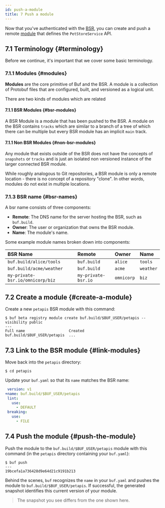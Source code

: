 ```yaml
---
id: push-a-module
title: 7 Push a module
---
```


Now that you've authenticated with the [BSR](../bsr/overview.md), you can create and push a remote [module](../bsr/overview.md#modules) that defines the
`PetStoreService` API.

## 7.1 Terminology {#terminology}

Before we continue, it's important that we cover some basic terminology.

### 7.1.1 Modules {#modules}

**Modules** are the core primitive of Buf and the BSR. A module is a collection of Protobuf
files that are configured, built, and versioned as a logical unit.

There are two kinds of modules which are related

#### 7.1.1 BSR Modules {#bsr-modules}

A BSR Module is a module that has been pushed to the BSR. A module on the BSR contains `tracks` which are similar to a branch of a tree of which there can be multiple but every BSR module has an implicit `main` track.


#### 7.1.1 Non BSR Modules {#non-bsr-modules}

Any module that exists outside of the BSR does not have the concepts of `snapshots` or `tracks` and is just an isolated non versioned instance of the larger connected BSR module.

While roughly analogous to Git repositories, a BSR module is only a remote location - there is no concept of a repository "clone". In other words, modules do not exist in multiple locations.

### 7.1.3 BSR name {#bsr-names}

A bsr name consists of three components:

  - **Remote**: The DNS name for the server hosting the BSR, such as `buf.build`.
  - **Owner**: The user or organization that owns the BSR module.
  - **Name**: The module's name.

Some example module names broken down into components:

BSR Name | Remote | Owner | Name
:----|:-------|:------|:----------
`buf.build/alice/tools` | `buf.build` | `alice` | `tools`
`buf.build/acme/weather` | `buf.build` | `acme` | `weather`
`my-private-bsr.io/omnicorp/biz` | `my-private-bsr.io` | `omnicorp` | `biz`


## 7.2 Create a module {#create-a-module}

Create a new `petapis` BSR module with this command:

```terminal
$ buf beta registry module create buf.build/$BUF_USER/petapis --visibility public
---
Full name                    Created
buf.build/$BUF_USER/petapis  ...
```

## 7.3 Link to the BSR module {#link-modules}

Move back into the `petapis` directory:

```terminal
$ cd petapis
```

Update your `buf.yaml` so that its `name` matches the BSR name:

```yaml title="buf.yaml" {2}
 version: v1
+name: buf.build/$BUF_USER/petapis
 lint:
   use:
     - DEFAULT
 breaking:
   use:
     - FILE
```

## 7.4 Push the module {#push-the-module}

Push the module to the `buf.build/$BUF_USER/petapis` module with this command (in the
`petapis` directory containing your `buf.yaml`):

```terminal
$ buf push
---
19bcefa1a736428d9e64d21c9191b213
```

Behind the scenes, `buf` recognizes the `name` in your `buf.yaml` and pushes the module to `buf.build/$BUF_USER/petapis`. If successful, the generated snapshot identifies this current version of your module.

> The snapshot you see differs from the one shown here.
